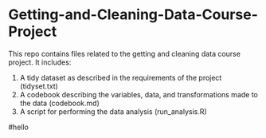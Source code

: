 # Getting-and-Cleaning-Data-Course-Project

This repo contains files related to the getting and cleaning data course project. It includes:

1. A tidy dataset as described in the requirements of the project (tidyset.txt)
2. A codebook describing the variables, data, and transformations made to the data (codebook.md)
3. A script for performing the data analysis (run_analysis.R)

#hello
